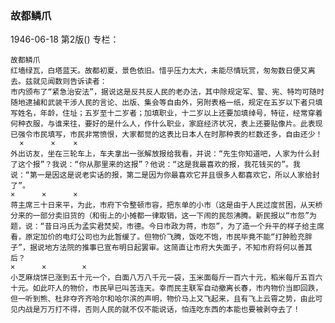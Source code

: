 ### 故都鳞爪

1946-06-18
第2版()
专栏：

    故都鳞爪
    红墙绿瓦，白塔蓝天。故都初夏，景色依旧。惜乎压力太大，未能尽情玩赏，匆匆数日便又离去。兹就见闻数则告诉读者：
    市内颁布了“紧急治安法”，据说这是反共反人民的老办法，其中除规定军、警、宪、特均可随时随地逮捕和武装干涉人民的言论、出版、集会等自由外，另附表格一纸，规定在五岁以下者只填写姓名，年龄，住址；五岁至十二岁者；加填职业，十二岁以上还要加填绰号，特征，经常穿着何种衣服，与谁来往，要好的是什么人，作什么职业，家庭经济状况，表上还要贴像片。此表现已强令市民填写，市民非常愤恨，大家都觉的这表比日本人在时那种表的栏数还多，自由还少！
      ×      ×    ×
    外出访友，坐在三轮车上，车夫拿出一张解放报给我看，并说：“先生你知道吧，人家为什么封了这个报”？我说：“你从那里来的这报”？他说：“这是我最喜欢的报，我花钱买的”。我说：“第一是因这是说老实话的报，第二是因为你最喜欢它并且很多人都喜欢它，所以人家给封了”。
    ×      ×      ×
    蒋主席三十日来平，为此，市府下令整顿市容，把东单的小市（这是由于人民过度贫困，从天桥分来的一部分卖旧货的（和街上的小摊都一律取销，这一下闹的民怨沸腾。新民报以“市怨”为题，说：“昔日冯氏为孟实君焚契，市德。今日市政为蒋，市怨”，为了造一个升平的样子给主席看，原定加价的电灯公司也为此暂缓了。但物价飞腾，饭吃不饱，市民毕竟不能“打肿脸充胖子”，据说地方法院的推事已宣布明日起罢审。这简直让市府大失面子，不知市府将何以善其后？
    ×      ×        ×
    小芝麻烧饼已涨到五十元一个，白面八万八千元一袋，玉米面每斤一百六十元，稻米每斤五百六十元。如此吓人的物价，市民早已叫苦连天。幸而民主联军自动撤离长春，市内物价当即回跌，但一听到熊、杜非夺齐齐哈尔和哈尔滨的声明，物价马上又飞起来，且有飞上云霄之势，由此可见内战是万万打不得，否则人民的就不仅不能说话，怕连吃东西的本能也要被剥夺去了！
